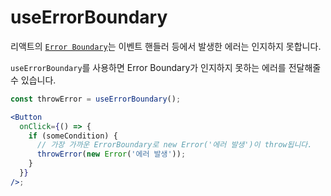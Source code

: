 # useErrorBoundary

리액트의 [`Error Boundary`](https://ko.reactjs.org/docs/error-boundaries.html)는 이벤트 핸들러 등에서 발생한 에러는 인지하지 못합니다.

`useErrorBoundary`를 사용하면 Error Boundary가 인지하지 못하는 에러를 전달해줄 수 있습니다.

```jsx
const throwError = useErrorBoundary();

<Button
  onClick={() => {
    if (someCondition) {
      // 가장 가까운 ErrorBoundary로 new Error('에러 발생')이 throw됩니다.
      throwError(new Error('에러 발생'));
    }
  }}
/>;
```
